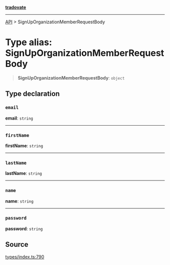 [**tradovate**](../README.md)

***

[API](../API.md) > SignUpOrganizationMemberRequestBody

# Type alias: SignUpOrganizationMemberRequestBody

> **SignUpOrganizationMemberRequestBody**: `object`

## Type declaration

### `email`

**email**: `string`

***

### `firstName`

**firstName**: `string`

***

### `lastName`

**lastName**: `string`

***

### `name`

**name**: `string`

***

### `password`

**password**: `string`

## Source

[types/index.ts:790](https://github.com/cgilly2fast/tradovate-typescript/blob/b1caea5/src/types/index.ts#L790)
